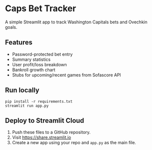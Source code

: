 # Caps Bet Tracker

A simple Streamlit app to track Washington Capitals bets and Ovechkin goals.

## Features
- Password-protected bet entry
- Summary statistics
- User profit/loss breakdown
- Bankroll growth chart
- Stubs for upcoming/recent games from Sofascore API

## Run locally
```
pip install -r requirements.txt
streamlit run app.py
```

## Deploy to Streamlit Cloud
1. Push these files to a GitHub repository.
2. Visit https://share.streamlit.io
3. Create a new app using your repo and `app.py` as the main file.
